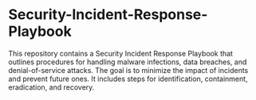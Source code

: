 # Security-Incident-Response-Playbook
This repository contains a Security Incident Response Playbook that outlines procedures for handling malware infections, data breaches, and denial-of-service attacks. The goal is to minimize the impact of incidents and prevent future ones. It includes steps for identification, containment, eradication, and recovery.
